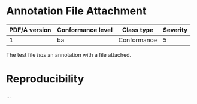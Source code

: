 # Annotation File Attachment

| PDF/A version | Conformance level | Class type  | Severity |
| ------------- | ----------------- | ----------  | -------- |
| 1             | ba                | Conformance | 5        |

The test file _has_ an annotation with a file attached.

# Reproducibility
...